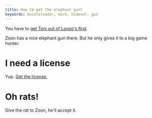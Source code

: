 ```yaml
---
title: How to get the elephant gun?
keywords: muzzleloader, muck, hideout, gun
---
```


You have to [get Toni out of Lonzo's first](020-toni-first.md).

Zoon has a nice elephant gun there. But he only gives it to a big game hunter.

# I need a license
Yup. [Get the license.](065-hunting-license.md)

# Oh rats!
Give the rat to Zoon, he'll accept it.
